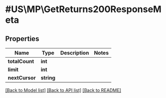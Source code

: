 # #US\MP\GetReturns200ResponseMeta

## Properties

Name | Type | Description | Notes
------------ | ------------- | ------------- | -------------
**totalCount** | **int** |  |
**limit** | **int** |  |
**nextCursor** | **string** |  |


[[Back to Model list]](../) [[Back to API list]](../../Api/US/MP) [[Back to README]](../../README.md)

